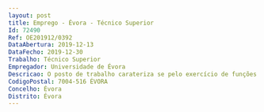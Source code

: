 ```yaml
--- 
layout: post
title: Emprego - Évora - Técnico Superior
Id: 72490
Ref: OE201912/0392
DataAbertura: 2019-12-13
DataFecho: 2019-12-30
Trabalho: Técnico Superior
Empregador: Universidade de Évora
Descricao: O posto de trabalho carateriza se pelo exercício de funções de técnico superior, tal como descrito no anexo a que se refere o n.º 2 do artigo 88.º da Lei nº 35 2004, de 20 de junho nomeadamente  criar programas de identificação de talento, mentoria e formação, aceleração e incubação de empresas de base criativa e cultural, em conjunto com os departamentos da Universidade de Évora e outras instituições parceiras  avaliar os resultados das estratégias programas e efetuar os ajustes necessários para garantir o cumprimento dos objetivos do projeto  garantir que os empreendedores que participam no projeto têm conhecimento dos recursos disponíveis na Universidade e que estes são utilizados em todo o seu potencial  identificar e procurar ativamente oportunidades de financiamento nas áreas da inovação e do empreendedorismo cultural.   Principais tarefas  a) Identificação de talentos e ideias  implementar estratégias de identificação de talento jovem  desenhar e implementar estratégias para geração de ideias inovadoras na interface arte ciência tecnologia património  b) Conceber e implementar atividades para identificar, selecionar e apoiar ideias inovadoras de base cultural e criativa  c) Criar e implementar programas multidisciplinares de empreendedorismo para os estudantes da Universidade de Évora d) Criar programas de mentoria e formação para empreendedores culturais e criativos  criar estratégias de identificação de necessidades e recursos que permitam maximizar as ligações entre empreendedores e mentores  garantir que os empreendedores, mentores e instituições parceiras retiram valor das iniciativas de mentoria e) Conceber e concretizar programas de capacitação das empresas selecionadas  criar programas que permitam definir estratégias cultural e socialmente responsáveis e financeiramente viáveis para transformar ideias em negócios  desenhar e implementar estratégias de aceleração e incubação de empresas.
CodigoPostal: 7004-516 ÉVORA
Concelho: Évora
Distrito: Évora
--- 
```

